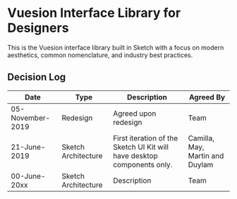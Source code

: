# Vuesion Interface Library for Designers
This is the Vuesion interface library built in Sketch with a focus on modern aesthetics, common nomenclature, and industry best practices.

## Decision Log
| Date | Type | Description |  Agreed By  |
| ------------- | ------------- |  ------------- |   ------------- |
| 05-November-2019 | Redesign | Agreed upon redesign | Team |
| 21-June-2019 | Sketch Architecture | First iteration of the Sketch UI Kit will have desktop components only. | Camilla, May, Martin and Duylam |
| 00-June-20xx | Sketch Architecture | Description | Team |
